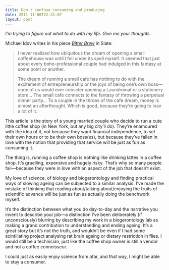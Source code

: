 ```yaml
---
title: Don't confuse consuming and producing
date: 2011-11-06T22:31:07
layout: post
---
```


_I’m trying to figure out what to do with my life. Give me your thoughts._

Michael Idov writes in his piece _[Bitter Brew](http://www.slate.com/articles/life/a_fine_whine/2005/12/bitter_brew.html)_ in Slate:

> I never realized how ubiquitous the dream of opening a small coffeehouse was until I fell under its spell myself. It seemed that just about every boho-professional couple had indulged in this fantasy at some point or another.
>
> The dream of running a small cafe has nothing to do with the excitement of entrepreneurship or the joys of being one’s own boss—none of us would ever consider opening a Laundromat or a stationery store… The small cafe connects to the fantasy of throwing a perpetual dinner party… To a couple in the throes of the cafe dream, money is almost an afterthought. Which is good, because they’re going to lose a lot of it.

This article is the story of a young married couple who decide to run a cute little coffee shop (in New York, but any big city’ll do). They’re enamoured with the idea of it, not because they want financial independence, to set their own hours or to be their own boss(es), but because they’ve fallen in love with the notion that providing that service will be just as fun as consuming it.

The thing is, running a coffee shop is nothing like drinking lattes in a coffee shop. It’s gruelling, expensive and hugely risky. That’s why so many people fail—because they were in love with an aspect of the job that doesn’t exist.

My love of science, of biology and biogerontology and finding practical ways of slowing ageing can be subjected to a similar analysis. I’ve made the mistake of thinking that reading about/talking about/enjoying the fruits of scientific advance will be just as fun as actually doing the benchwork myself.

It’s the distinction between what you do day-to-day and the narrative you invent to describe your job—a distinction I’ve been deliberately (if unconsciously) blurring by describing my work in a biogerontology lab as making a grand contribution to understanding and ending ageing. It’s a great story but it’s not the truth, and wouldn’t be even if I had some scintillating project analysing rat brain ageing or dietary restriction in flies. I would still be a technician, just like the coffee shop owner is still a vendor and not a coffee connoisseur.

I could just as easily enjoy science from afar, and that way, I might be able to stay a consumer.
